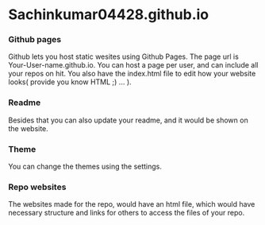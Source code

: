 # Sachinkumar04428.github.io

### Github pages
Github lets you host static wesites using Github Pages. 
The page url is Your-User-name.github.io. You can host a page per user, and can include all your repos on hit.
You also have the index.html file to edit how your website looks( provide you know HTML ;) ... ). 

### Readme
Besides that you can also update your readme, and it would be shown on the website.

### Theme
You can change the themes using the settings.

### Repo websites
The websites made for the repo, would have an html file, which would have necessary structure and links for others to 
access the files of your repo.
